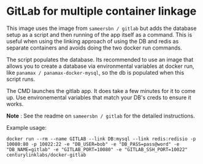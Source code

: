 GitLab for multiple container linkage
=============

This image uses the image from `sameersbn / gitlab` but adds the database setup as a script and then running of the app itself as a command. This is useful when using the linking approach of using the DB and redis as separate containers and avoids doing the two docker run commands.

The script populates the database. Its recommended to use an image that allows you to create a database via environmental variables at docker run, like `panamax / panamax-docker-mysql`, so the db is populated when this script runs.

The CMD launches the gitlab app. It does take a few minutes for it to come up. Use environemental variables that match your DB's creds to ensure it works. 

__Note__ : See the readme on `sameersbn / gitlab` for the detailed instructions.

Example usage:

`docker run --rm --name GITLAB --link DB:mysql --link redis:redisio -p 10080:80 -p 10022:22 -e "DB_USER=bob" -e "DB_PASS=pass@word" -e "DB_NAME=gitlab" -e "GITLAB_PORT=10080" -e "GITLAB_SSH_PORT=10022" centurylinklabs/docker-gitlab`
